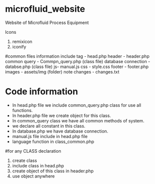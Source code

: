 # microfluid_website
Website of Microfluid Process Equipment

Icons
1. remixicon
2. iconify

#common files information
include <head> tag - head.php
header - header.php
common query - Commpn_query.php (class file)
database connection - databse.php (class file)
js- manual.js
css - style.css
footer - footer.php
images - assets/img (folder)
note changes - changes.txt


# Code information
- In head.php file we include common_query.php class for use all functions.
- In header.php file we create object for this class.
- In common_query class we have all common methods of system. 
- we declare all constant in this class. 
- In database.php we have database connection. 
- manual.js file include in head.php file
- language function in class_common.php

#for any CLASS declaration
1. create class
2. include class in head.php
3. create object of this class in header.php
4. use object anywhere 